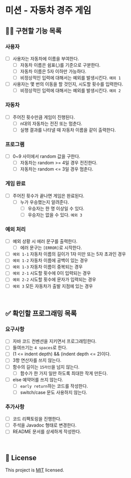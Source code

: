 # 미션 - 자동차 경주 게임

## 👩‍💻 구현할 기능 목록
### 사용자
- [ ] 사용자는 자동차에 이름을 부여한다.
    - [ ] 자동차 이름은 쉼표(,)를 기준으로 구분한다.
    - [ ] 자동차 이름은 5자 이하만 가능하다.
    - [ ] 비정상적인 입력에 대해서는 예외를 발생시킨다. `예외 1`
- [ ] 사용자는 몇 번의 이동을 할 것인지, 시도할 횟수를 입력한다.
    - [ ] 비정상적인 입력에 대해서는 예외를 발생시킨다. `예외 2`

### 자동차
- [ ] 주어진 횟수만큼 게임이 진행된다.
    - [ ] n대의 자동차는 전진 또는 멈춘다.
    - [ ] 실행 결과를 나타낼 때 자동차 이름을 같이 출력한다.

### 프로그램
- [ ] 0~9 사이에서 random 값을 구한다.
    - [ ] 자동차는 random >= 4일 경우 전진한다.
    - [ ] 자동차는 random <= 3일 경우 멈춘다.

### 게임 완료
- [ ] 주어진 횟수가 끝나면 게임은 완료된다.
    - [ ] 누가 우승했는지 알려준다.
         - [ ] 우승자는 한 명 이상일 수 있다.
         - [ ] 우승자는 없을 수 있다. `예외 3`

### 예외 처리
- [ ] 예외 상황 시 에러 문구를 출력한다.
    - [ ] 에러 문구는 `[ERROR]`로 시작한다.
- [ ] `예외 1-1` 자동차 이름의 길이가 1자 미만 또는 5자 초과인 경우
- [ ] `예외 1-2` 자동차 이름에 공백이 있는 경우
- [ ] `예외 1-3` 자동차 이름이 중복되는 경우
- [ ] `예외 2-1` 시도할 횟수에 0이 입력되는 경우
- [ ] `예외 2-2` 시도할 횟수에 문자가 입력되는 경우
- [ ] `예외 3` 모든 자동차가 출발 지점에 있는 경우

<br>

## ✅ 확인할 프로그래밍 목록
### 요구사항
- [ ] 자바 코드 컨벤션을 지키면서 프로그래밍한다.
- [ ] 들여쓰기는 `4 spaces`로 한다.
- [ ] (1 <= indent depth) && (indent depth <= 2)이다.
- [ ] 3항 연산자를 쓰지 않는다.
- [ ] 함수의 길이는 `15라인`을 넘지 않는다.
    - [ ] 함수가 한 가지 일만 하도록 최대한 작게 만든다.
- [ ] else 예약어를 쓰지 않는다.
    - [ ] `early return`하는 코드를 작성한다.
    - [ ] switch/case 문도 사용하지 않는다.

### 추가사항
- [ ] 코드 리팩토링을 진행한다.
- [ ] 주석을 Javadoc 형태로 변경한다.
- [ ] README 문서를 상세하게 작성한다.

<br>

## 📝 License

This project is [MIT](https://github.com/woowacourse/java-racingcar-precourse/blob/master/LICENSE) licensed.
